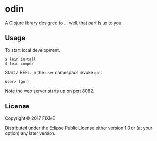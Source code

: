 # odin

A Clojure library designed to ... well, that part is up to you.

## Usage

To start local development.

```
$ lein install
$ lein cooper
```

Start a REPL. In the `user` namespace invoke `go!`.

```
user> (go!)
```

Note the web server starts up on port 8082.


## License

Copyright © 2017 FIXME

Distributed under the Eclipse Public License either version 1.0 or (at
your option) any later version.
